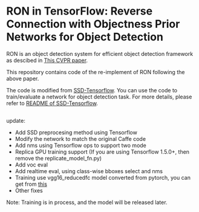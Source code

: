 # RON in TensorFlow: Reverse Connection with Objectness Prior Networks for Object Detection 

RON is an object detection system for efficient object detection framework as descibed in [This CVPR paper](http://openaccess.thecvf.com/content_cvpr_2017/papers/Kong_RON_Reverse_Connection_CVPR_2017_paper.pdf). 

This repository contains code of the re-implement of RON following the above paper.

The code is modified from [SSD-Tensorflow](https://github.com/balancap/SSD-Tensorflow). You can use the code to train/evaluate a network for object detection task. 
For more details, please refer to [README of SSD-Tensorflow](https://github.com/balancap/SSD-Tensorflow/blob/master/README.md).
##  ##
update:

- Add SSD preprocesing method using Tensorflow
- Modify the network to match the original Caffe code
- Add nms using Tensorflow ops to support two mode
- Replica GPU training support (If you are using Tensorflow 1.5.0+, then remove the replicate_model\_fn.py)
- Add voc eval
- Add realtime eval, using class-wise bboxes select and nms
- Training use vgg16_reducedfc model converted from pytorch, you can get from [this](https://drive.google.com/open?id=184srhbt8_uvLKeWW_Yo8Mc5wTyc0lJT7)
- Other fixes

Note: Training is in process, and the model will be released later.
